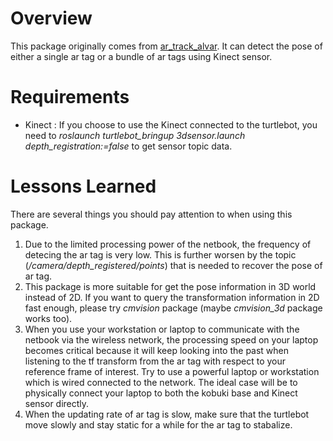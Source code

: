 # Overview
This package originally comes from [ar_track_alvar](https://github.com/sniekum/ar_track_alvar/tree/hydro-devel). It can detect the pose of either a single ar tag or a bundle of ar tags using Kinect sensor. 

# Requirements
 - Kinect : If you choose to use the Kinect connected to the turtlebot, you need to *roslaunch turtlebot_bringup 3dsensor.launch depth_registration:=false* to get sensor topic data. 

# Lessons Learned
There are several things you should pay attention to when using this package. 
   1. Due to the limited processing power of the netbook, the frequency of detecing the ar tag is very low. This is further worsen by the topic (*/camera/depth_registered/points*) that is needed to recover the pose of ar tag.
   2. This package is more suitable for get the pose information in 3D world instead of 2D. If you want to query the transformation information in 2D fast enough, please try *cmvision* package  (maybe *cmvision_3d* package works too).
   3. When you use your workstation or laptop to communicate with the netbook via the wireless network, the processing speed on your laptop becomes critical because it will keep looking into the past when listening to the tf transform from the ar tag with respect to your reference frame of interest. Try to use a powerful laptop or workstation which is wired connected to the network. The ideal case will be to physically connect your laptop to both the kobuki base and Kinect sensor directly.
   4. When the updating rate of ar tag is slow, make sure that the turtlebot move slowly and stay static for a while for the ar tag to stabalize.  





